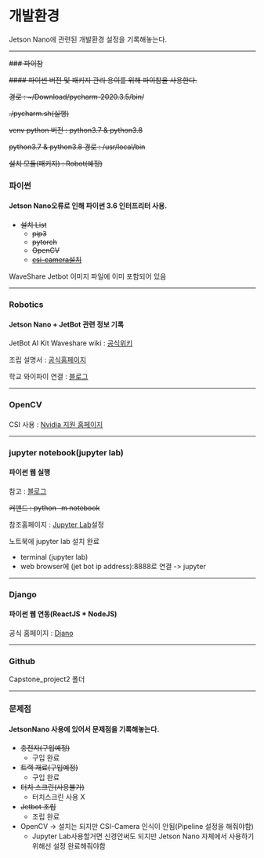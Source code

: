 

# 개발환경
Jetson Nano에 관련된 개발환경 설정을 기록해놓는다.

<hr>

~~### 파이참~~

~~#### 파이썬 버전 및 패키지 관리 용이를 위해 파이참을 사용한다.~~

 ~~경로 :  &#126;/Download/pycharm-2020.3.5/bin/~~

~~./pycharm.sh(실행)~~

~~venv python 버전 : python3.7 & python3.8~~

~~python3.7 & python3.8 경로 : /usr/local/bin~~

~~설치 모듈(패키지) : Robot(예정)~~


### 파이썬
#### Jetson Nano오류로 인해 파이썬 3.6 인터프리터 사용.
 - ~~설치 List~~
   - ~~pip3~~
   - ~~pytorch~~
   - ~~OpenCV~~
   - ~~[csi-camera설치](https://blog.daum.net/ejleep1/1010)~~

WaveShare Jetbot 이미지 파일에 이미 포함되어 있음

<hr>

### Robotics
#### Jetson Nano + JetBot 관련 정보 기록
JetBot AI Kit Waveshare wiki : [공식위키](https://www.waveshare.com/wiki/JetBot_AI_Kit)

조립 설명서 : [공식홈페이지](https://www.waveshare.com/wiki/JetBot_AI_Kit_Assemble_Manual) 

학교 와이파이 연결 : [블로그](https://csj000714.tistory.com/129)

<hr>

### OpenCV
####
CSI 사용 : [Nvidia 지원 홈페이지](https://developer.nvidia.com/embedded/learn/tutorials/first-picture-csi-usb-camera#CameraGuide-SupportedCameras)

<hr>

### jupyter notebook(jupyter lab)
#### 파이썬 웹 실행
참고 : [블로그](https://austcoconut.tistory.com/entry/%EB%AC%B4%EC%9E%91%EC%A0%95-%EB%94%B0%EB%9D%BC-%ED%95%98%EA%B8%B0-LinuxUbuntu%EC%97%90%EC%84%9C-Jupyer-Notebook-%EC%84%9C%EB%B2%84-%ED%99%98%EA%B2%BD-%EA%B5%AC%EC%B6%95) 

~~커맨드 : python -m notebook~~

참조홈페이지 : [Jupyter Lab](https://evergrow.tistory.com/96)설정

노트북에 jupyter lab 설치 완료
- terminal (jupyter lab)
- web browser에 (jet bot ip address):8888로 연결 -> jupyter

<hr>

### Django
#### 파이썬 웹 연동(ReactJS * NodeJS)
공식 홈페이지 : [Djano](https://docs.djangoproject.com/ko/3.1/intro/)

<hr>

### Github
Capstone_project2 폴더 

<hr>

### 문제점
#### JetsonNano 사용에 있어서 문제점을 기록해놓는다.
- ~~충전지(구입예정)~~
  - 구입 완료
- ~~트랙 재료(구입예정)~~
  - 구입 완료
- ~~터치 스크린(사용불가)~~
  - 터치스크린 사용 X
- ~~Jetbot 조립~~
  - 조립 완료
- OpenCV -> 설치는 되지만 CSI-Camera 인식이 안됨(Pipeline 설정을 해줘야함)
	- Jupyter Lab사용할거면 신경안써도 되지만 Jetson Nano 자체에서 사용하기 위해선 설정 완료해줘야함
